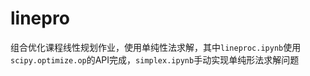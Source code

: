 # linepro
组合优化课程线性规划作业，使用单纯性法求解，其中`lineproc.ipynb`使用`scipy.optimize.op`的API完成，`simplex.ipynb`手动实现单纯形法求解问题
